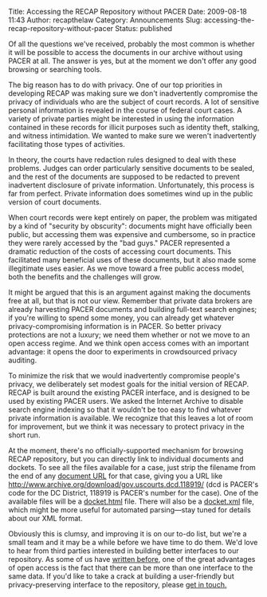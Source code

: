 Title: Accessing the RECAP Repository without PACER
Date: 2009-08-18 11:43
Author: recapthelaw
Category: Announcements
Slug: accessing-the-recap-repository-without-pacer
Status: published

Of all the questions we've received, probably the most common is whether
it will be possible to access the documents in our archive without using
PACER at all. The answer is yes, but at the moment we don't offer any
good browsing or searching tools.

The big reason has to do with privacy. One of our top priorities in
developing RECAP was making sure we don't inadvertently compromise the
privacy of individuals who are the subject of court records. A lot of
sensitive personal information is revealed in the course of federal
court cases. A variety of private parties might be interested in using
the information contained in these records for illicit purposes such as
identity theft, stalking, and witness intimidation. We wanted to make
sure we weren't inadvertently facilitating those types of activities.

In theory, the courts have redaction rules designed to deal with these
problems. Judges can order particularly sensitive documents to be
sealed, and the rest of the documents are supposed to be redacted to
prevent inadvertent disclosure of private information. Unfortunately,
this process is far from perfect. Private information does sometimes
wind up in the public version of court documents.

When court records were kept entirely on paper, the problem was
mitigated by a kind of "security by obscurity": documents might have
officially been public, but accessing them was expensive and cumbersome,
so in practice they were rarely accessed by the "bad guys." PACER
represented a dramatic reduction of the costs of accessing court
documents. This facilitated many beneficial uses of these documents, but
it also made some illegitimate uses easier. As we move toward a free
public access model, both the benefits and the challenges will grow.

It might be argued that this is an argument against making the documents
free at all, but that is not our view. Remember that private data
brokers are already harvesting PACER documents and building full-text
search engines; if you're willing to spend some money, you can already
get whatever privacy-compromising information is in PACER. So better
privacy protections are not a luxury; we need them whether or not we
move to an open access regime. And we think open access comes with an
important advantage: it opens the door to experiments in crowdsourced
privacy auditing.

To minimize the risk that we would inadvertently compromise people's
privacy, we deliberately set modest goals for the initial version of
RECAP. RECAP is built around the existing PACER interface, and is
designed to be used by existing PACER users. We asked the Internet
Archive to disable search engine indexing so that it wouldn't be too
easy to find whatever private information is available. We recognize
that this leaves a lot of room for improvement, but we think it was
necessary to protect privacy in the short run.

At the moment, there's no officially-supported mechanism for browsing
RECAP repository, but you can directly link to individual documents and
dockets. To see all the files available for a case, just strip the
filename from the end of any [document
URL](http://www.archive.org/download/gov.uscourts.dcd.118919/gov.uscourts.dcd.118919.1.0.pdf)
for that case, giving you a URL like
<http://www.archive.org/download/gov.uscourts.dcd.118919/> (dcd is
PACER's code for the DC District, 118919 is PACER's number for the
case). One of the available files will be a
[docket.html](http://www.archive.org/download/gov.uscourts.dcd.118919/gov.uscourts.dcd.118919.docket.html)
file. There will also be a
[docket.xml](http://www.archive.org/download/gov.uscourts.dcd.118919/gov.uscourts.dcd.118919.docket.xml)
file, which might be more useful for automated parsing—stay tuned for
details about our XML format.

Obviously this is clumsy, and improving it is on our to-do list, but
we're a small team and it may be a while before we have time to do them.
We'd love to hear from third parties interested in building better
interfaces to our repository. As some of us have [written
before](http://ssrn.com/abstract=1138083), one of the great advantages
of open access is the fact that there can be more than one interface to
the same data. If you'd like to take a crack at building a user-friendly
but privacy-preserving interface to the repository, please [get in
touch.](mailto:info@free.law)
